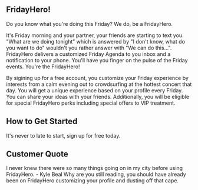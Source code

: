 <!-- 
> This material was originally posted [here](http://www.quora.com/What-is-Amazons-approach-to-product-development-and-product-management). It is reproduced here for posterities sake.

There is an approach called "working backwards" that is widely used at Amazon. They work backwards from the customer, rather than starting with an idea for a product and trying to bolt customers onto it. While working backwards can be applied to any specific product decision, using this approach is especially important when developing new products or features.

For new initiatives a product manager typically starts by writing an internal press release announcing the finished product. The target audience for the press release is the new/updated product's customers, which can be retail customers or internal users of a tool or technology. Internal press releases are centered around the customer problem, how current solutions (internal or external) fail, and how the new product will blow away existing solutions.

If the benefits listed don't sound very interesting or exciting to customers, then perhaps they're not (and shouldn't be built). Instead, the product manager should keep iterating on the press release until they've come up with benefits that actually sound like benefits. Iterating on a press release is a lot less expensive than iterating on the product itself (and quicker!).

If the press release is more than a page and a half, it is probably too long. Keep it simple. 3-4 sentences for most paragraphs. Cut out the fat. Don't make it into a spec. You can accompany the press release with a FAQ that answers all of the other business or execution questions so the press release can stay focused on what the customer gets. My rule of thumb is that if the press release is hard to write, then the product is probably going to suck. Keep working at it until the outline for each paragraph flows. 

Oh, and I also like to write press-releases in what I call "Oprah-speak" for mainstream consumer products. Imagine you're sitting on Oprah's couch and have just explained the product to her, and then you listen as she explains it to her audience. That's "Oprah-speak", not "Geek-speak".

Once the project moves into development, the press release can be used as a touchstone; a guiding light. The product team can ask themselves, "Are we building what is in the press release?" If they find they're spending time building things that aren't in the press release (overbuilding), they need to ask themselves why. This keeps product development focused on achieving the customer benefits and not building extraneous stuff that takes longer to build, takes resources to maintain, and doesn't provide real customer benefit (at least not enough to warrant inclusion in the press release).
 -->
 
## FridayHero! ##
Do you know what you're doing this Friday? We do, be a FridayHero.

It's Friday morning and your partner, your friends are starting to text you. "What are we doing tonight" which is answered by "I don't know, what do you want to do" wouldn't you rather answer with "We can do this...". FridayHero delivers a customized Friday Agenda to you inbox and a notification to your phone. You'll have you finger on the pulse of the Friday events. You're the FridayHero!

By sigining up for a free account, you customize your Friday experience by interests from a calm evening out to crowdsurfing at the hottest concert that day. You will get a unique experience based on your profile every Friday. You can share your ideas with your friends. Additionally, you will be eligible for special FridayHero perks including special offers to VIP treatment.

## How to Get Started ##
It's never to late to start, sign up for free today.

## Customer Quote ##
I never knew there were so many things going on in my city before using FridayHero. - Kyle Beal
Why are you still reading, you should have already been on FridayHero customizing your profile and dusting off that cape.
